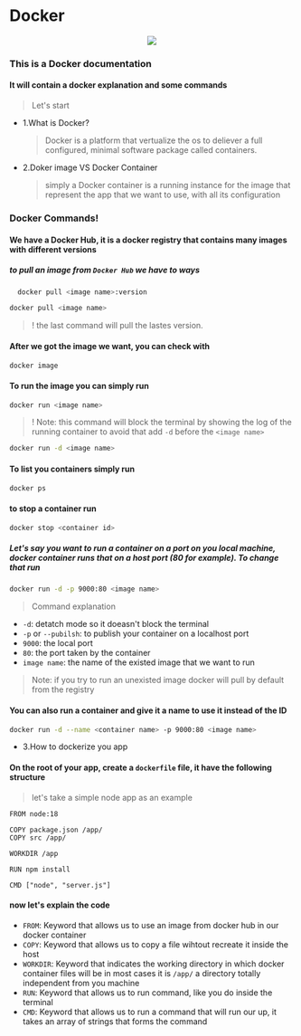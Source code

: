 # Docker

<p align="center">
    <img src="https://user-images.githubusercontent.com/72669865/235264378-45035787-8cd5-45f7-add5-72b4c562f7b2.png"/>
</p>

### This is a Docker documentation
#### It will contain a docker explanation and some commands

> Let's start
- 1.What is Docker? 
    > Docker is a platform that vertualize the os to deliever a full configured, minimal software package called containers.
- 2.Doker image VS Docker Container
    > simply a Docker container is a running instance for the image that represent the app that we want to use, with all its configuration

### Docker Commands!

#### We have a Docker Hub, it is a docker registry that contains many images with different versions
##### to pull an image from `Docker Hub` we have to ways
```bash
  docker pull <image name>:version
```

```bash
docker pull <image name>
```
> ! the last command will pull the lastes version.

#### After we got the image we want, you can check with 
```bash
docker image
```
#### To run the image you can simply run
```bash
docker run <image name>
```
> ! Note: this command will block the terminal by showing the log of the running container to avoid that add `-d` before the `<image name>`
```bash
docker run -d <image name>
```

#### To list you containers simply run 
```bash
docker ps
```

#### to stop a container run
```bash
docker stop <container id>
```

##### Let's say you want to run a container on a port on you local machine, docker container runs that on a host port (80 for example). To change that run
```bash
docker run -d -p 9000:80 <image name>
```

> Command explanation
- `-d`: detatch mode so it doeasn't block the terminal
- `-p` or `--pubilsh`: to publish your container on a localhost port
- `9000`: the local port
- `80`: the port taken by the container
- `image name`: the name of the existed image that we want to run

> Note: if you try to run an unexisted image docker will pull by default from the registry

#### You can also run a container and give it a name to use it instead of the ID
```bash
docker run -d --name <container name> -p 9000:80 <image name>
```

- 3.How to dockerize you app
#### On the root of your app, create a `dockerfile` file, it have the following structure
> let's take a simple node app as an example

```docker
FROM node:18

COPY package.json /app/
COPY src /app/

WORKDIR /app

RUN npm install

CMD ["node", "server.js"]
```
#### now let's explain the code

- `FROM`: Keyword that allows us to use an image from docker hub in our docker container
- `COPY`: Keyword that allows us to copy a file wihtout recreate it inside the host
- `WORKDIR`: Keyword that indicates the working directory in which docker container files will be in most cases it is `/app/` a directory totally independent from you machine
- `RUN`: Keyword that allows us to run command, like you do inside the terminal
- `CMD`: Keyword that allows us to run a command that will run our up, it takes an array of strings that forms the command
